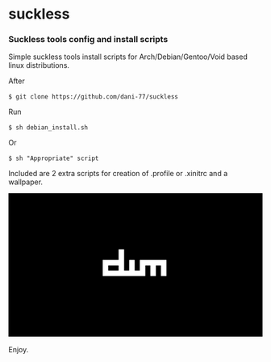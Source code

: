 # suckless
### Suckless tools config and install scripts

Simple suckless tools install scripts for Arch/Debian/Gentoo/Void based linux distributions.

After 
```shell
$ git clone https://github.com/dani-77/suckless
```
Run
```shell
$ sh debian_install.sh
```
Or
```shell
$ sh "Appropriate" script 
```

Included are 2 extra scripts for creation of .profile or .xinitrc and a wallpaper.

![screenshot](dwm-black-white.png?raw=true)

Enjoy.
